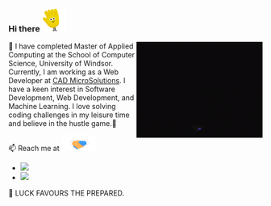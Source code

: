 ### Hi there <img src="https://github.com/prableen14/prableen14/blob/main/Assets/wave.gif" width="49px">

<img align="right" alt="PC GIF" src="https://github.com/prableen14/prableen14/blob/main/Assets/coding.gif" width="250px" height="190px" />

🔭 I have completed Master of Applied Computing at the School of Computer Science, University of Windsor. Currently, I am working as a Web Developer at <a href="https://www.cadmicro.com/">CAD MicroSolutions</a>. I have a keen interest in Software Development, Web Development, and Machine Learning. I love solving coding challenges in my leisure time and believe in the hustle game.🎲

📫 Reach me at <img src="https://github.com/prableen14/prableen14/blob/main/Assets/Handshake.gif" height="32px">              
- <a href="mailto:prableenkaur2016@gmail.com?"><img src="https://img.shields.io/badge/gmail-%23DD0031.svg?&style=for-the-badge&logo=gmail&logoColor=white"/></a>
- <a href="https://www.linkedin.com/in/prableen-kaur-sachdeva-9010a2158/" target="_blank"><img src="https://img.shields.io/badge/LinkedIn-0077B5?style=for-the-badge&logo=linkedin&logoColor=white"/></a>


💬 LUCK FAVOURS THE PREPARED.
